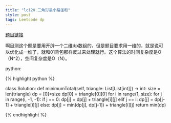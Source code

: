 ```yaml
---
title: "lc120.三角形最小路径和"
style: post
tags: Leetcode dp
---
```


[题目链接](https://leetcode-cn.com/problems/triangle/)

啊目测这个题是要用开辟一个二维dp数组的，但是题目要求用一维的，就是说可以优化成一维了，就和01背包那样反过来处理就行。这个算法的时间复杂度是O（N^2），空间复杂度是O（N）。

python:

{% highlight python %}

class Solution:
    def minimumTotal(self, triangle: List[List[int]]) -> int:
        size = len(triangle)
        dp = [0]*size
        dp[0] = triangle[0][0]
        for i in range(1, size):
            for j in range(i, -1, -1):
                if j == 0:
                    dp[j] = dp[j] + triangle[i][j]
                elif j == i:
                    dp[j] = dp[j-1] + triangle[i][j]
                else:
                    dp[j] = min(dp[j], dp[j-1]) + triangle[i][j]
        return min(dp)

{% endhighlight %}
